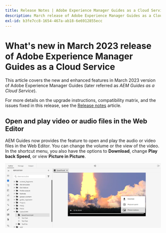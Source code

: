 ```yaml
---
title: Release Notes | Adobe Experience Manager Guides as a Cloud Service, March 2023 release
description: March release of Adobe Experience Manager Guides as a Cloud Service
exl-id: b3fe7cc8-1654-467a-ab18-6e6912855ecc
---
```


# What's new in March 2023 release of Adobe Experience Manager Guides as a Cloud Service

This article covers the new and enhanced features in March 2023 version of Adobe Experience Manager Guides (later referred as *AEM Guides as a Cloud Service*).

For more details on the upgrade instructions, compatibility matrix, and the issues fixed in this release, see the [Release notes](release-notes-2023.3.0.md) article.


## Open and play video or audio files in the Web Editor

AEM Guides now provides the feature to open and play the audio or video files in the Web Editor. You can change the volume or the view of the video. In the shortcut menu, you  also have the options to **Download**, change **Play back Speed**, or view **Picture in Picture**.

<img  src ="assets/video-web-editor.png" alt="play video" width=600>

